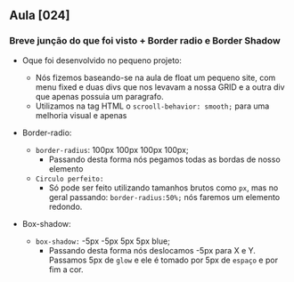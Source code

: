## Aula [024]

### Breve junção do que foi visto + Border radio e Border Shadow

- Oque foi desenvolvido no pequeno projeto:
  - Nós fizemos baseando-se na aula de float um pequeno site, com menu fixed e duas divs que nos levavam a nossa GRID e a outra div que apenas possuia um paragrafo.
  - Utilizamos na tag HTML o `scrooll-behavior: smooth;` para uma melhoria visual e apenas

- Border-radio:
  - `border-radius`: 100px 100px 100px 100px;
    - Passando desta forma nós pegamos todas as bordas de nosso elemento
  - `Circulo perfeito:`
    - Só pode ser feito utilizando tamanhos brutos como `px`, mas no geral passando: `border-radius:50%;` nós faremos um elemento redondo.

- Box-shadow:
  - `box-shadow:` -5px -5px 5px 5px blue;
    - Passando desta forma nós deslocamos -5px para X e Y. Passamos 5px de `glow` e ele é tomado por 5px de `espaço` e por fim a cor.